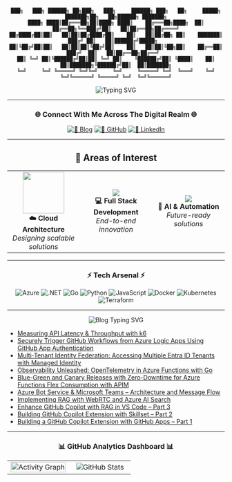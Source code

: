 <div align="center">

```
███╗   ███╗ ██████╗ ██╗███╗   ███╗     ██████╗ ███╗   ██╗     █████╗ ███████╗██╗   ██╗██████╗ ███████╗
████╗ ████║██╔═══██╗██║████╗ ████║    ██╔═══██╗████╗  ██║    ██╔══██╗╚══███╔╝██║   ██║██╔══██╗██╔════╝
██╔████╔██║██║   ██║██║██╔████╔██║    ██║   ██║██╔██╗ ██║    ███████║  ███╔╝ ██║   ██║██████╔╝█████╗  
██║╚██╔╝██║██║   ██║██║██║╚██╔╝██║    ██║   ██║██║╚██╗██║    ██╔══██║ ███╔╝  ██║   ██║██╔══██╗██╔══╝  
██║ ╚═╝ ██║╚██████╔╝██║██║ ╚═╝ ██║    ╚██████╔╝██║ ╚████║    ██║  ██║███████╗╚██████╔╝██║  ██║███████╗
╚═╝     ╚═╝ ╚═════╝ ╚═╝╚═╝     ╚═╝     ╚═════╝ ╚═╝  ╚═══╝    ╚═╝  ╚═╝╚══════╝ ╚═════╝ ╚═╝  ╚═╝╚══════╝
```

<img src="https://readme-typing-svg.demolab.com?font=Fira+Code&size=22&duration=3000&pause=1000&color=00D4FF&center=true&vCenter=true&width=600&lines=Cloud+Native+Fan;Open+Source+Enthusiast;Innovation+Through+Code;AI+Infused+Solutions" alt="Typing SVG" />

</div>

---

<div align="center">

### 🌐 **Connect With Me Across The Digital Realm** 🌐

[![🌟 Blog](https://img.shields.io/badge/🌟_Blog-moimhossain.com-FF6B35?style=for-the-badge&logo=rss&logoColor=white)](https://moimhossain.com/)
[![🚀 GitHub](https://img.shields.io/badge/🚀_GitHub-moimhossain-6CC644?style=for-the-badge&logo=github&logoColor=white)](https://github.com/moimhossain)
[![💼 LinkedIn](https://img.shields.io/badge/💼_LinkedIn-Connect-0A66C2?style=for-the-badge&logo=linkedin&logoColor=white)](https://www.linkedin.com/in/moimhossain/)

</div>

---

<div align="center">

## 🎯 **Areas of Interest** 

<table border="0" cellpadding="10">
<tr>
<td align="center" width="33%">
<img src="https://cdn.jsdelivr.net/gh/devicons/devicon/icons/azure/azure-original.svg" width="96" height="96"/>
<br><strong>☁️ Cloud Architecture</strong>
<br><em>Designing scalable solutions</em>
</td>
<td align="center" width="33%">
<img src="https://img.icons8.com/color/96/000000/code.png"/>
<br><strong>💻 Full Stack Development</strong>
<br><em>End-to-end innovation</em>
</td>
<td align="center" width="33%">
<img src="https://img.icons8.com/color/96/000000/artificial-intelligence.png"/>
<br><strong>🤖 AI & Automation</strong>
<br><em>Future-ready solutions</em>
</td>
</tr>
</table>

</div>

---

<div align="center">

### ⚡ **Tech Arsenal** ⚡

![Azure](https://img.shields.io/badge/Azure-0078D4?style=flat-square&logo=microsoft-azure&logoColor=white)
![.NET](https://img.shields.io/badge/.NET-512BD4?style=flat-square&logo=dotnet&logoColor=white)
![Go](https://img.shields.io/badge/Go-00ADD8?style=flat-square&logo=go&logoColor=white)
![Python](https://img.shields.io/badge/Python-3776AB?style=flat-square&logo=python&logoColor=white)
![JavaScript](https://img.shields.io/badge/JavaScript-F7DF1E?style=flat-square&logo=javascript&logoColor=black)
![Docker](https://img.shields.io/badge/Docker-2496ED?style=flat-square&logo=docker&logoColor=white)
![Kubernetes](https://img.shields.io/badge/Kubernetes-326CE5?style=flat-square&logo=kubernetes&logoColor=white)
![Terraform](https://img.shields.io/badge/Terraform-623CE4?style=flat-square&logo=terraform&logoColor=white)

</div>

---

<div align="center">

<img src="https://readme-typing-svg.demolab.com?font=Fira+Code&size=18&pause=1000&color=B218F7&center=true&width=500&lines=Latest+Blog+Articles;Fresh+Knowledge+Incoming!;Code+%7C+Cloud+%7C+Innovation" alt="Blog Typing SVG" />

</div>

<!-- BLOG-POST-LIST:START -->
- [Measuring API Latency &amp; Throughput with k6](https://moimhossain.com/2025/09/19/measuring-api-latency-throughput-with-k6/)
- [Securely Trigger GitHub Workflows from Azure Logic Apps Using GitHub App Authentication](https://moimhossain.com/2025/08/27/securely-trigger-github-workflows-from-azure-logic-apps-using-github-app-authentication/)
- [Multi-Tenant Identity Federation: Accessing Multiple Entra ID Tenants with Managed Identity](https://moimhossain.com/2025/08/22/multi-tenant-identity-federation-accessing-multiple-entra-id-tenants-with-managed-identity/)
- [Observability Unleashed: OpenTelemetry in Azure Functions with Go](https://moimhossain.com/2025/07/25/observability-unleashed-opentelemetry-in-azure-functions-with-go/)
- [Blue-Green and Canary Releases with Zero-Downtime for Azure Functions Flex Consumption with APIM](https://moimhossain.com/2025/07/17/blue-green-and-canary-releases-with-zero-downtime-for-azure-functions-flex-consumption-with-apim/)
- [Azure Bot Service &amp; Microsoft Teams – Architecture and Message Flow](https://moimhossain.com/2025/05/22/azure-bot-service-microsoft-teams-architecture-and-message-flow/)
- [Implementing RAG with WebRTC and Azure AI Search](https://moimhossain.com/2025/05/08/implementing-rag-with-webrtc-and-azure-ai-search/)
- [Enhance GitHub Copilot with RAG in VS Code – Part 3](https://moimhossain.com/2025/03/19/enhance-github-copilot-with-rag-in-vs-code/)
- [Building GitHub Copilot Extension with Skillset – Part 2](https://moimhossain.com/2025/03/14/building-github-copilot-extension-with-skillset-part-2/)
- [Building a GitHub Copilot Extension with GitHub Apps – Part 1](https://moimhossain.com/2025/03/14/building-a-github-copilot-extension-with-github-apps/)
<!-- BLOG-POST-LIST:END -->

---

<div align="center">

### 📊 **GitHub Analytics Dashboard** 📊

<table border="0" cellspacing="10" cellpadding="0">
<tr>
<td align="center" width="50%">
<img src="https://github-readme-activity-graph.vercel.app/graph?username=moimhossain&theme=tokyo-night&hide_border=true&bg_color=0D1117&color=58A6FF&line=58A6FF&point=FF9500" alt="Activity Graph" width="100%"/>
</td>
<td align="center" width="50%">
<img src="https://github-readme-stats.vercel.app/api?username=moimhossain&show_icons=true&theme=tokyonight&hide_border=true&bg_color=0D1117&title_color=58A6FF&text_color=C9D1D9&icon_color=58A6FF" alt="GitHub Stats" />
</td>
</tr>
</table>



</div>


